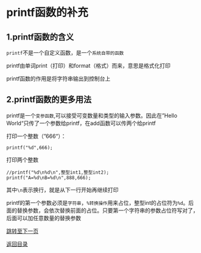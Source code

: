 # printf函数的补充

## 1.printf函数的含义

`printf`不是一个自定义函数，是一个`系统自带的函数`

printf由单词print（打印）和format（格式）而来，意思是格式化打印

printf函数的作用是将字符串输出到控制台上

## 2.printf函数的更多用法

printf是一个`变参函数`,可以接受可变数量和类型的输入参数。因此在”Hello World“只传了一个参数给printf，在add函数可以传两个给printf

打印一个整数（”666“）：

```
printf("%d",666);
```

打印两个整数

```
//printf("%d\n%d\n",整型int1,整型int2);
printf("A=%d\nB=%d\n",888,666);
```

其中`\n`表示换行，就是从下一行开始再继续打印

printf的第一个参数必须是`字符串`，`%转换操作`用来占位，整型int的占位符为`%d`。后面的替换参数，会依次替换前面的占位。只要第一个字符串的参数占位符写对了，后面可以加任意数量的替换参数

[跳转至下一页]()

[返回目录](https://github.com/GuangYu-yu/Learn-C-language-from-scratch/blob/main/%E7%9B%AE%E5%BD%95%E6%96%87%E4%BB%B6/%E7%9B%AE%E5%BD%95.md)
